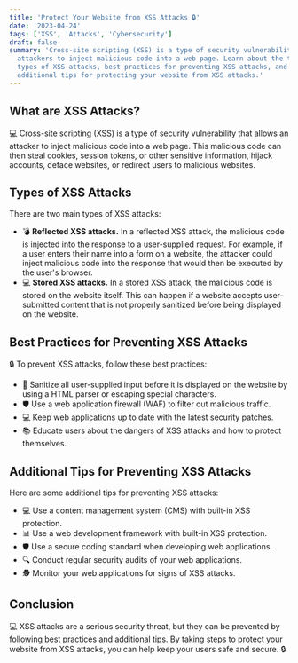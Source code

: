 ```yaml
---
title: 'Protect Your Website from XSS Attacks 🔒'
date: '2023-04-24'
tags: ['XSS', 'Attacks', 'Cybersecurity']
draft: false
summary: 'Cross-site scripting (XSS) is a type of security vulnerability that allows
  attackers to inject malicious code into a web page. Learn about the two main
  types of XSS attacks, best practices for preventing XSS attacks, and
  additional tips for protecting your website from XSS attacks.'
---
```


## What are XSS Attacks?

💻 Cross-site scripting (XSS) is a type of security vulnerability that allows an
attacker to inject malicious code into a web page. This malicious code can then
steal cookies, session tokens, or other sensitive information, hijack accounts,
deface websites, or redirect users to malicious websites.

## Types of XSS Attacks

There are two main types of XSS attacks:

- 💣 **Reflected XSS attacks.** In a reflected XSS attack, the malicious code is
  injected into the response to a user-supplied request. For example, if a user
  enters their name into a form on a website, the attacker could inject
  malicious code into the response that would then be executed by the user's
  browser.
- 💻 **Stored XSS attacks.** In a stored XSS attack, the malicious code is
  stored on the website itself. This can happen if a website accepts
  user-submitted content that is not properly sanitized before being displayed
  on the website.

## Best Practices for Preventing XSS Attacks

🔒 To prevent XSS attacks, follow these best practices:

- 🧼 Sanitize all user-supplied input before it is displayed on the website by
  using a HTML parser or escaping special characters.
- 🛡️ Use a web application firewall (WAF) to filter out malicious traffic.
- 💻 Keep web applications up to date with the latest security patches.
- 📚 Educate users about the dangers of XSS attacks and how to protect
  themselves.

## Additional Tips for Preventing XSS Attacks

Here are some additional tips for preventing XSS attacks:

- 💻 Use a content management system (CMS) with built-in XSS protection.
- 📊 Use a web development framework with built-in XSS protection.
- 🛡️ Use a secure coding standard when developing web applications.
- 🔍 Conduct regular security audits of your web applications.
- 🕵️ Monitor your web applications for signs of XSS attacks.

## Conclusion

💻 XSS attacks are a serious security threat, but they can be prevented by
following best practices and additional tips. By taking steps to protect your
website from XSS attacks, you can help keep your users safe and secure. 🔒
